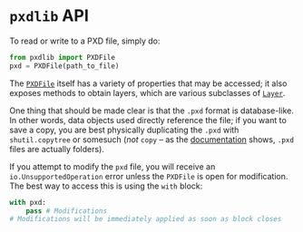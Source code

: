 # `pxdlib` API

To read or write to a PXD file, simply do:

```python
from pxdlib import PXDFile
pxd = PXDFile(path_to_file)
```

The [`PXDFile`](/docs/api/PXDFile.md) itself has a variety of properties that may be accessed; it also exposes methods to obtain layers, which are various subclasses of [`Layer`](/docs/api/Layer.md).

One thing that should be made clear is that the `.pxd` format is database-like. In other words, data objects used directly reference the file; if you want to save a copy, you are best physically duplicating the `.pxd` with `shutil.copytree` or somesuch (_not_ `copy` – as the [documentation](/docs/pxd/) shows, `.pxd` files are actually folders).

If you attempt to modify the `pxd` file, you will receive an `io.UnsupportedOperation` error unless the `PXDFile` is open for modification. The best way to access this is using the `with` block:

```python
with pxd:
    pass # Modifications
# Modifications will be immediately applied as soon as block closes
```
